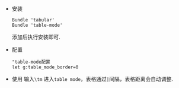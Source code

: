 
* 安装

  ```vim
  Bundle 'tabular'
  Bundle 'table-mode'
  ```
  添加后执行安装即可.

* 配置

  ```vim
  "table-mode配置
  let g:table_mode_border=0
  ```

* 使用
  输入`\tm` 进入`table mode`，表格通过`|`间隔，表格距离会自动调整.

